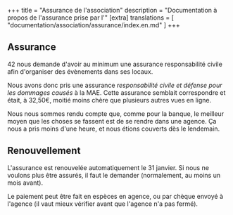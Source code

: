 +++
title = "Assurance de l'association"
description = "Documentation à propos de l'assurance prise par l'"
[extra]
translations = [
    "documentation/association/assurance/index.en.md"
]
+++

## Assurance

42 nous demande d'avoir au minimum une assurance responsabilité civile afin
d'organiser des évènements dans ses locaux.

Nous avons donc pris une assurance _responsabilité civile et défense pour les
dommages causés_ à la MAE.  Cette assurance semblait correspondre et était, à
32,50€, moitié moins chère que plusieurs autres vues en ligne.

Nous nous sommes rendu compte que, comme pour la banque, le meilleur moyen que
les choses se fassent est de se rendre dans une agence. Ça nous a pris moins
d'une heure, et nous étions couverts dès le lendemain.

## Renouvellement

L'assurance est renouvelée automatiquement le 31 janvier. Si nous ne voulons
plus être assurés, il faut le demander (normalement, au moins un mois avant).

Le paiement peut être fait en espèces en agence, ou par chèque envoyé à
l'agence (il vaut mieux vérifier avant que l'agence n'a pas fermé).
